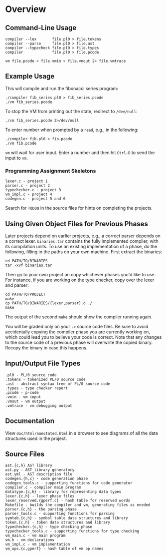 # Overview

## Command-Line Usage

    compiler --lex       file.pl0 > file.tokens
    compiler --parse     file.pl0 > file.ast
    compiler --typecheck file.pl0 > file.types
    compiler             file.pl0 > file.pcode

    vm file.pcode < file.vmin > file.vmout 2> file.vmtrace

## Example Usage

This will compile and run the fibonacci series program:

    ./compiler fib_series.pl0 > fib_series.pcode
    ./vm fib_series.pcode
    
To stop the VM from printing out the state, redirect to `/dev/null`:

    ./vm fib_series.pcode 2>/dev/null

To enter number when prompted by a `read`, e.g., in the following:

    ./compiler fib.pl0 > fib.pcode
    ./vm fib.pcode

`vm` will wait for user input.  Enter a number and then hit `Ctrl-D`
to send the input to `vm`.

### Programming Assignment Skeletons

    lexer.c - project 1
    parser.c - project 2
    typechecker.c - project 3
    vm_impl.c - project 4
    codegen.c - project 5 and 6
    
Search for `TODO`s in the source files for hints on completing the
projects.

## Using Given Object Files for Previous Phases

Later projects depend on earlier projects, e.g., a correct parser
depends on a correct lexer.  `binaries.tar` contains the fully
implemented compiler, with its compilation units.  To use an existing
implementation of a phase, do the following, filling in the paths on
your own machine.  First extract the binaries:

    cd PATH/TO/BINARIES
    tar -xvf binaries.tar

Then go to your own project an copy whichever phases you'd like to
use.  For instance, if you are working on the type checker, copy over
the lexer and parser:

    cd PATH/TO/PROJECT
    make
    cp PATH/TO/BINARIES/{lexer,parser}.o ./
    make

The output of the second `make` should show the compiler running
again.

You will be graded only on your `.c` source code files.  Be sure to
avoid accidentally copying the compiler phase you are currently
working on, which could lead you to believe your code is correct.
Note that any changes to the source code of a previous phase will
overwrite the copied binary.  Recopy the binary in case this happens.

## Input/Output File Types

    .pl0 - PL/0 source code
    .tokens - tokenized PL/0 source code
    .ast - abstract syntax tree of PL/0 source code
    .types - type checker report
    .pcode - p-code
    .vmin - vm input
    .vmout - vm output
    .vmtrace - vm debugging output

## Documentation

View `doc/html/annotated.html` in a browser to see diagrams of all the
data structures used in the project.

## Source Files

    ast.{c,h} AST library
    ast.py - AST library generatory
    ast.yml - AST description file
    codegen.{h,c} - code generation phase
    codegen_tools.c - supporting functions for code generator
    compiler.c - compiler main program
    datatype.{c,h} - library for representing data types
    lexer.{c,h} - lexer phase files
    lexer_reserved.{gperf,c} - hash table for reserved words
    Makefile - builds the compiler and vm, generating files as eneded
    parser.{c,h} - the parsing phase
    parser_tools.c - supporting functions for parsing
    symtab.{c,h} - symbol table data structures and library
    token.{c,h} - token data structures and library
    typechecker.{c,h} - type checking phase
    typechecker_tools.c - supporting functions for type checking
    vm_main.c - vm main program
    vm.h - vm declarations
    vm_impl.c - vm implementation
    vm_ops.{c,gperf} - hash table of vm op names
